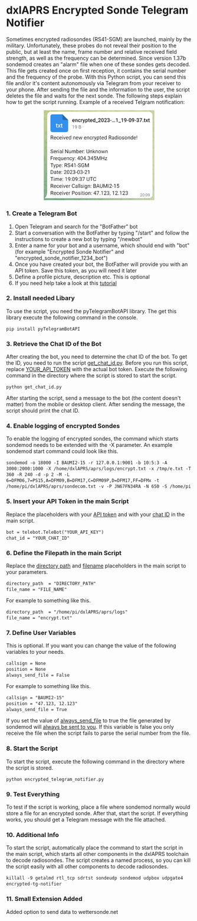# dxlAPRS Encrypted Sonde Telegram Notifier
Sometimes encrypted radiosondes (RS41-SGM) are launched, mainly by the military. Unfortunately, these probes do not reveal their position to the public, but at least the name, frame number and relative received field strength, as well as the frequency can be determined. Since version 1.37b sondemod creates an "alarm" file when one of these sondes gets decoded. This file gets created once on first reception, it contains the serial number and the frequency of the probe. With this Python script, you can send this file and/or it's content autonomously via Telegram from your receiver to your phone. After sending the file and the information to the user, the script deletes the file and waits for the next sonde. The following steps explain how to get the script running.
Example of a received Telgram notification:
<p align="center">
  <img src="https://github.com/byte-me404/dxlAPRS-encrypted-sonde-telegram-notifier/blob/main/example_message.png" width="300" title="Example Telegram Message">
</p>

### 1. Create a Telegram Bot
1. Open Telegram and search for the "BotFather" bot
2. Start a conversation with the BotFather by typing "/start" and follow the instructions to create a new bot by typing "/newbot"
3. Enter a name for your bot and a username, which should end with "bot" (for example "Encrypted Sonde Notifier" and "encrypted_sonde_notifier_1234_bot")
4. Once you have created your bot, the BotFather will provide you with an API token. Save this token, as you will need it later
5. Define a profile picture, description etc. This is optional
5. If you need help take a look at this [tutorial](https://youtu.be/aNmRNjME6mE)

### 2. Install needed Libary
To use the script, you need the pyTelegramBotAPI library. The get this library execute the following command in the console.
```
pip install pyTelegramBotAPI
```

### 3. Retrieve the Chat ID of the Bot
After creating the bot, you need to determine the chat ID of the bot. To get the ID, you need to run the script [get_chat_id.py](https://github.com/byte-me404/dxlAPRS-encrypted-sonde-telegram-notifier/blob/main/get_chat_id.py). Before you run this script, replace [YOUR_API_TOKEN](https://github.com/byte-me404/dxlAPRS-encrypted-sonde-telegram-notifier/blob/main/get_chat_id.py#L8) with the actual bot token. Execute the following command in the directory where the script is stored to start the script.
```
python get_chat_id.py
```
After starting the script, send a message to the bot (the content doesn't matter) from the mobile or desktop client. After sending the message, the script should print the chat ID.

### 4. Enable logging of encrypted Sondes
To enable the logging of encrypted sondes, the command which starts sondemod needs to be extended with the -X <filename> parameter. An example sondemod start command could look like this.
```
sondemod -o 18000 -I BAUMI2-15 -r 127.0.0.1:9001 -b 10:5:3 -A 3000:2000:1000 -X /home/dxlAPRS/aprs/logs/encrypt.txt -x /tmp/e.txt -T 360 -R 240 -d -p 2 -M -L 6=DFM06,7=PS15,A=DFM09,B=DFM17,C=DFM09P,D=DFM17,FF=DFMx -t /home/pi/dxlAPRS/aprs/sondecom.txt -v -P JN67FN34RA -N 650 -S /home/pi
```

### 5. Insert your API Token in the main Script
Replace the placeholders with your [API token](https://github.com/byte-me404/dxlAPRS-encrypted-sonde-telegram-notifier/blob/main/encrypted_telegram_notifier.py#L23) and with your [chat ID](https://github.com/byte-me404/dxlAPRS-encrypted-sonde-telegram-notifier/blob/main/encrypted_telegram_notifier.py#L25) in the main script.
```
bot = telebot.TeleBot("YOUR_API_KEY")
chat_id = "YOUR_CHAT_ID"
```

### 6. Define the Filepath in the main Script
Replace the [directory path](https://github.com/byte-me404/dxlAPRS-encrypted-sonde-telegram-notifier/blob/main/encrypted_telegram_notifier.py#L28) and [filename](https://github.com/byte-me404/dxlAPRS-encrypted-sonde-telegram-notifier/blob/main/encrypted_telegram_notifier.py#L30) placeholders in the main script to your parameters.
```
directory_path  = "DIRECTORY_PATH"
file_name = "FILE_NAME"
```
For example to something like this.
```
directory_path  = "/home/pi/dxlAPRS/aprs/logs"
file_name = "encrypt.txt"
```

### 7. Define User Variables
This is optional. If you want you can change the value of the following variables to your needs.
```
callsign = None
position = None
always_send_file = False
```
For example to something like this.
```
callsign = "BAUMI2-15"
position = "47.123, 12.123"
always_send_file = True
```
If you set the value of [always_send_file](https://github.com/byte-me404/dxlAPRS-encrypted-sonde-telegram-notifier/blob/main/encrypted_telegram_notifier.py#L40) to true the file generated by sondemod will [always be sent to you](https://github.com/byte-me404/dxlAPRS-encrypted-sonde-telegram-notifier/blob/main/encrypted_telegram_notifier.py#L97). If this variable is false you only receive the file when the script fails to parse the serial number from the file.

### 8. Start the Script
To start the script, execute the following command in the directory where the script is stored.
```
python encrypted_telegram_notifier.py
```

### 9. Test Everything
To test if the script is working, place a file where sondemod normally would store a file for an encrypted sonde. After that, start the script. If everything works, you should get a Telegram message with the file attached.

### 10. Additional Info
To start the script, automatically place the command to start the script in the main script, which starts all other components in the dxlAPRS toolchain to decode radiosondes. The script creates a named process, so you can kill the script easily with all other components to decode radiosondes.
```
killall -9 getalmd rtl_tcp sdrtst sondeudp sondemod udpbox udpgate4 encrypted-tg-notifier
```
### 11. Small Extension Added
Added option to send data to wettersonde.net
